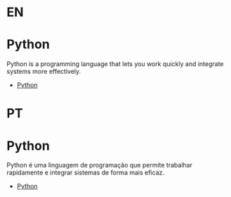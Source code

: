 # EN
# Python

Python is a programming language that lets you work quickly and integrate systems more effectively.

- [Python](https://www.python.org/)

# PT
# Python

Python é uma linguagem de programação que permite trabalhar rapidamente e integrar sistemas de forma mais eficaz.

- [Python](https://www.python.org/)